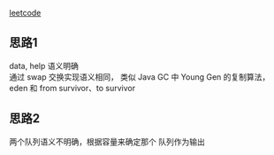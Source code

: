 [leetcode](https://leetcode.com/problems/implement-stack-using-queues/)

## 思路1
data, help 语义明确  
通过 swap 交换实现语义相同， 类似 Java GC 中 Young Gen 的复制算法，eden 和 from survivor、to survivor
  
  
## 思路2
两个队列语义不明确，根据容量来确定那个 队列作为输出


